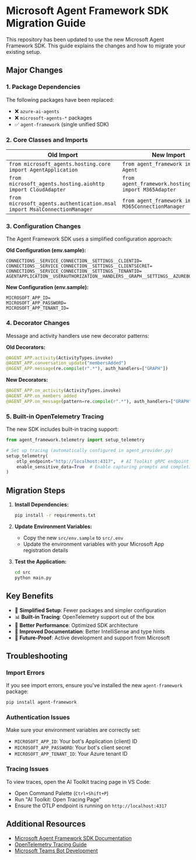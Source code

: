 # Microsoft Agent Framework SDK Migration Guide

This repository has been updated to use the new Microsoft Agent Framework SDK. This guide explains the changes and how to migrate your existing setup.

## Major Changes

### 1. Package Dependencies
The following packages have been replaced:
- ❌ `azure-ai-agents`
- ❌ `microsoft-agents-*` packages
- ✅ `agent-framework` (single unified SDK)

### 2. Core Classes and Imports
| Old Import | New Import |
|------------|------------|
| `from microsoft_agents.hosting.core import AgentApplication` | `from agent_framework import Agent` |
| `from microsoft_agents.hosting.aiohttp import CloudAdapter` | `from agent_framework.hosting.aiohttp import M365Adapter` |
| `from microsoft_agents.authentication.msal import MsalConnectionManager` | `from agent_framework import M365ConnectionManager` |

### 3. Configuration Changes
The Agent Framework SDK uses a simplified configuration approach:

**Old Configuration (env.sample):**
```env
CONNECTIONS__SERVICE_CONNECTION__SETTINGS__CLIENTID=
CONNECTIONS__SERVICE_CONNECTION__SETTINGS__CLIENTSECRET=
CONNECTIONS__SERVICE_CONNECTION__SETTINGS__TENANTID=
AGENTAPPLICATION__USERAUTHORIZATION__HANDLERS__GRAPH__SETTINGS__AZUREBOTOAUTHCONNECTIONNAME=
```

**New Configuration (env.sample):**
```env
MICROSOFT_APP_ID=
MICROSOFT_APP_PASSWORD=
MICROSOFT_APP_TENANT_ID=
```

### 4. Decorator Changes
Message and activity handlers use new decorator patterns:

**Old Decorators:**
```python
@AGENT_APP.activity(ActivityTypes.invoke)
@AGENT_APP.conversation_update("membersAdded")  
@AGENT_APP.message(re.compile(r".*"), auth_handlers=["GRAPH"])
```

**New Decorators:**
```python
@AGENT_APP.on_activity(ActivityTypes.invoke)
@AGENT_APP.on_members_added
@AGENT_APP.on_message(pattern=re.compile(r".*"), auth_handlers=["GRAPH"])
```

### 5. Built-in OpenTelemetry Tracing
The new SDK includes built-in tracing support:

```python
from agent_framework.telemetry import setup_telemetry

# Set up tracing (automatically configured in agent_provider.py)
setup_telemetry(
    otlp_endpoint="http://localhost:4317",  # AI Toolkit gRPC endpoint
    enable_sensitive_data=True  # Enable capturing prompts and completions
)
```

## Migration Steps

1. **Install Dependencies:**
   ```bash
   pip install -r requirements.txt
   ```

2. **Update Environment Variables:**
   - Copy the new `src/env.sample` to `src/.env`
   - Update the environment variables with your Microsoft App registration details

3. **Test the Application:**
   ```bash
   cd src
   python main.py
   ```

## Key Benefits

- 🔧 **Simplified Setup**: Fewer packages and simpler configuration
- 📊 **Built-in Tracing**: OpenTelemetry support out of the box  
- 🚀 **Better Performance**: Optimized SDK architecture
- 📖 **Improved Documentation**: Better IntelliSense and type hints
- 🔄 **Future-Proof**: Active development and support from Microsoft

## Troubleshooting

### Import Errors
If you see import errors, ensure you've installed the new `agent-framework` package:
```bash
pip install agent-framework
```

### Authentication Issues  
Make sure your environment variables are correctly set:
- `MICROSOFT_APP_ID`: Your bot's Application (client) ID
- `MICROSOFT_APP_PASSWORD`: Your bot's client secret
- `MICROSOFT_APP_TENANT_ID`: Your Azure tenant ID

### Tracing Issues
To view traces, open the AI Toolkit tracing page in VS Code:
- Open Command Palette (`Ctrl+Shift+P`)
- Run "AI Toolkit: Open Tracing Page"
- Ensure the OTLP endpoint is running on `http://localhost:4317`

## Additional Resources

- [Microsoft Agent Framework SDK Documentation](https://docs.microsoft.com/en-us/azure/bot-service/)
- [OpenTelemetry Tracing Guide](https://opentelemetry.io/docs/)
- [Microsoft Teams Bot Development](https://docs.microsoft.com/en-us/microsoftteams/platform/bots/what-are-bots)